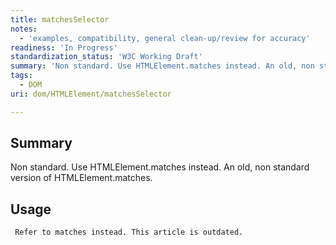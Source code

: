 ```yaml
---
title: matchesSelector
notes:
  - 'examples, compatibility, general clean-up/review for accuracy'
readiness: 'In Progress'
standardization_status: 'W3C Working Draft'
summary: 'Non standard. Use HTMLElement.matches instead. An old, non standard version of HTMLElement.matches.'
tags:
  - DOM
uri: dom/HTMLElement/matchesSelector

---
```

## <span>Summary</span>

Non standard. Use HTMLElement.matches instead. An old, non standard version of HTMLElement.matches.

## <span>Usage</span>

     Refer to matches instead. This article is outdated.